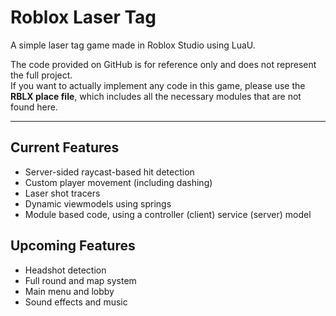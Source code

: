 # Roblox Laser Tag
A simple laser tag game made in Roblox Studio using LuaU.

The code provided on GitHub is for reference only and does not represent the full project.  
If you want to actually implement any code in this game, please use the **RBLX place file**, which includes all the necessary modules that are not found here.

---

## Current Features
-  Server-sided raycast-based hit detection  
-  Custom player movement (including dashing)  
-  Laser shot tracers
-  Dynamic viewmodels using springs
-  Module based code, using a controller (client) service (server) model

## Upcoming Features
-  Headshot detection  
- Full round and map system  
-  Main menu and lobby  
-  Sound effects and music  
